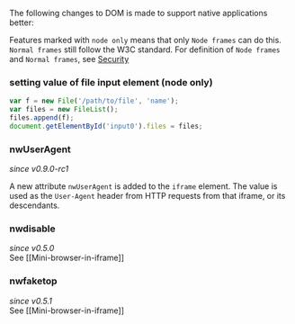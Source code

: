 The following changes to DOM is made to support native applications better:

Features marked with `node only` means that only `Node frames` can do this. `Normal frames` still follow the W3C standard. For definition of `Node frames` and `Normal frames`, see [Security](Security)

### setting value of file input element (node only)
```javascript
var f = new File('/path/to/file', 'name');
var files = new FileList();
files.append(f);
document.getElementById('input0').files = files;
```

### nwUserAgent
_since v0.9.0-rc1_

A new attribute `nwUserAgent` is added to the `iframe` element. The value is used as the `User-Agent` header from HTTP requests from that iframe, or its descendants.

### nwdisable
_since v0.5.0_  
See [[Mini-browser-in-iframe]]

### nwfaketop
_since v0.5.1_  
See [[Mini-browser-in-iframe]]
